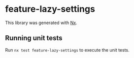 # feature-lazy-settings

This library was generated with [Nx](https://nx.dev).

## Running unit tests

Run `nx test feature-lazy-settings` to execute the unit tests.
